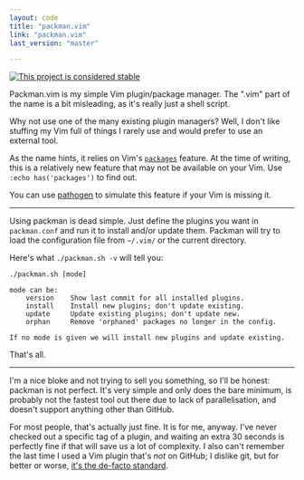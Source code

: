 ```yaml
---
layout: code
title: "packman.vim"
link: "packman.vim"
last_version: "master"

---
```


[![This project is considered stable](https://img.shields.io/badge/Status-stable-green.svg)](https://arp242.net/status/stable)

Packman.vim is my simple Vim plugin/package manager. The ".vim" part of the name
is a bit misleading, as it's really just a shell script.

Why not use one of the many existing plugin managers? Well, I don't like
stuffing my Vim full of things I rarely use and would prefer to use an external
tool.

As the name hints, it relies on Vim's
[`packages`](http://vimhelp.appspot.com/repeat.txt.html#packages)
feature. At the time of writing, this is a relatively new feature that may not be
available on your Vim. Use `:echo has('packages')` to find out.

You can use [pathogen](https://github.com/tpope/vim-pathogen) to simulate this
feature if your Vim is missing it.

-----------------------

Using packman is dead simple. Just define the plugins you want in `packman.conf`
and run it to install and/or update them. Packman will try to load the
configuration file from `~/.vim/` or the current directory.

Here's what `./packman.sh -v` will tell you:

	./packman.sh [mode]

	mode can be:
		version    Show last commit for all installed plugins.
		install    Install new plugins; don't update existing.
		update     Update existing plugins; don't update new.
		orphan     Remove 'orphaned' packages no longer in the config.

	If no mode is given we will install new plugins and update existing.

That's all.

-----------------------

I'm a nice bloke and not trying to sell you something, so I'll be honest:
packman is not perfect.
It's very simple and only does the bare minimum, is probably not the fastest
tool out there due to lack of parallelisation, and doesn't support anything
other than GitHub.

For most people, that's actually just fine. It is for me, anyway. I've never
checked out a specific tag of a plugin, and waiting an extra 30 seconds is
perfectly fine if that will save us a lot of complexity. I also can't remember
the last time I used a Vim plugin that's *not* on GitHub; I dislike git, but for
better or worse,
[it's the de-facto standard](https://arp242.net/weblog/i-dont-like-git-but-im-going-to-migrate-my-projects-to-it.html).
